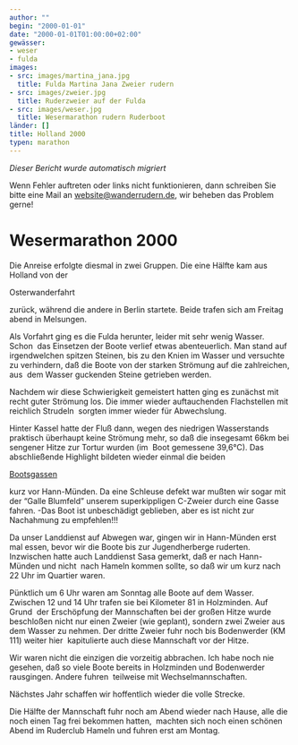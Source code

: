 ```yaml
---
author: ""
begin: "2000-01-01"
date: "2000-01-01T01:00:00+02:00"
gewässer:
- weser
- fulda
images:
- src: images/martina_jana.jpg
  title: Fulda Martina Jana Zweier rudern
- src: images/zweier.jpg
  title: Ruderzweier auf der Fulda
- src: images/weser.jpg
  title: Wesermarathon rudern Ruderboot
länder: []
title: Holland 2000
typen: marathon
---
```



*Dieser Bericht wurde automatisch migriert*

Wenn Fehler auftreten oder links nicht funktionieren, dann schreiben Sie bitte eine Mail an website@wanderrudern.de, wir beheben das Problem gerne!



# Wesermarathon 2000


Die Anreise erfolgte diesmal in zwei Gruppen. Die eine Hälfte kam aus Holland von der

Osterwanderfahrt

zurück, während die andere in Berlin startete. Beide trafen sich am Freitag abend in Melsungen.

Als Vorfahrt ging es die Fulda herunter, leider mit sehr wenig Wasser. Schon  das Einsetzen der Boote verlief etwas abenteuerlich. Man stand auf irgendwelchen spitzen Steinen, bis zu den Knien im Wasser und versuchte zu verhindern, daß die Boote von der starken Strömung auf die zahlreichen, aus  dem Wasser guckenden Steine getrieben werden.

Nachdem wir diese Schwierigkeit gemeistert hatten ging es zunächst mit recht guter Strömung los. Die immer wieder auftauchenden Flachstellen mit reichlich Strudeln  sorgten immer wieder für Abwechslung.

Hinter Kassel hatte der Fluß dann, wegen des niedrigen Wasserstands praktisch überhaupt keine Strömung mehr, so daß die insegesamt 66km bei sengener Hitze zur Tortur wurden (im  Boot gemessene 39,6°C). Das abschließende Highlight bildeten wieder einmal die beiden

[Bootsgassen](/berichte/2000/bootsgasse)

kurz vor Hann-Münden. Da eine Schleuse defekt war mußten wir sogar mit der “Galle Blumfeld” unserem superkippligen C-Zweier durch eine Gasse fahren. -Das Boot ist unbeschädigt geblieben, aber es ist nicht zur Nachahmung zu empfehlen!!!

Da unser Landdienst auf Abwegen war, gingen wir in Hann-Münden erst mal essen, bevor wir die Boote bis zur Jugendherberge ruderten. Inzwischen hatte auch Landdienst Sasa gemerkt, daß er nach Hann-Münden und nicht  nach Hameln kommen sollte, so daß wir um kurz nach 22 Uhr im Quartier waren.

Pünktlich um 6 Uhr waren am Sonntag alle Boote auf dem Wasser. Zwischen 12 und 14 Uhr trafen sie bei Kilometer 81 in Holzminden. Auf Grund  der Erschöpfung der Mannschaften bei der großen Hitze wurde beschloßen nicht nur einen Zweier (wie geplant), sondern zwei Zweier aus dem Wasser zu nehmen. Der dritte Zweier fuhr noch bis Bodenwerder (KM 111) weiter hier  kapitulierte auch diese Mannschaft vor der Hitze.

Wir waren nicht die einzigen die vorzeitig abbrachen. Ich habe noch nie gesehen, daß so viele Boote bereits in Holzminden und Bodenwerder rausgingen. Andere fuhren  teilweise mit Wechselmannschaften.

Nächstes Jahr schaffen wir hoffentlich wieder die volle Strecke.

Die Hälfte der Mannschaft fuhr noch am Abend wieder nach Hause, alle die noch einen Tag frei bekommen hatten,  machten sich noch einen schönen Abend im Ruderclub Hameln und fuhren erst am Montag.
